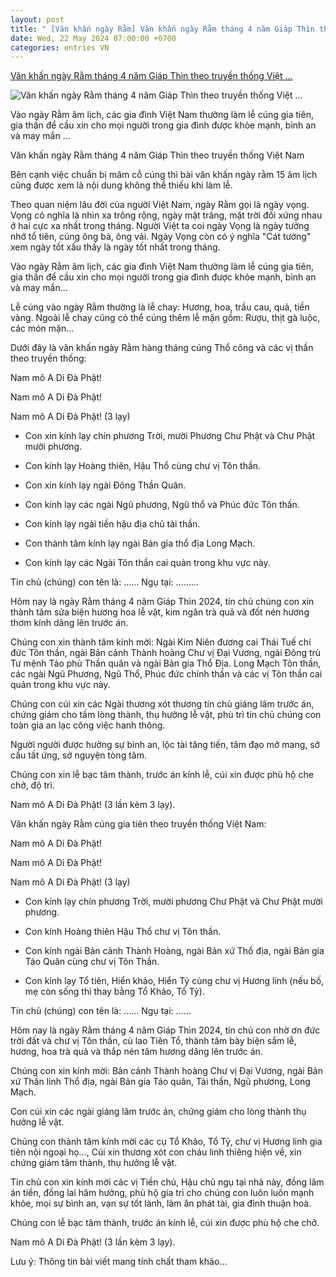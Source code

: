 ```yaml
---
layout: post
title: " [Văn khấn ngày Rằm] Văn khấn ngày Rằm tháng 4 năm Giáp Thìn theo truyền thống Việt ..."
date: Wed, 22 May 2024 07:00:00 +0700
categories: entries VN
---
```

[Văn khấn ngày Rằm tháng 4 năm Giáp Thìn theo truyền thống Việt ...](https://phapluatxahoi.kinhtedothi.vn/van-khan-ngay-ram-thang-4-nam-giap-thin-theo-truyen-thong-viet-nam-381590.html)

![Văn khấn ngày Rằm tháng 4 năm Giáp Thìn theo truyền thống Việt ...](https://phapluatxahoi.kinhtedothi.vn/stores/news_dataimages/2024/052024/21/21/croped/van-khan-ngay-ram-thang-4-nam-giap-thin-theo-truyen-thong-viet-nam.jpg?randTime=1716358960)

Vào ngày Rằm âm lịch, các gia đình Việt Nam thường làm lễ cúng gia tiên, gia thần để cầu xin cho mọi người trong gia đình được khỏe mạnh, bình an và may mắn ...

Văn khấn ngày Rằm tháng 4 năm Giáp Thìn theo truyền thống Việt Nam

Bên cạnh việc chuẩn bị mâm cỗ cúng thì bài văn khấn ngày rằm 15 âm lịch cũng được xem là nội dung không thể thiếu khi làm lễ.

Theo quan niệm lâu đời của người Việt Nam, ngày Rằm gọi là ngày vọng. Vọng có nghĩa là nhìn xa trông rộng, ngày mặt trăng, mặt trời đối xứng nhau ở hai cực xa nhất trong tháng. Người Việt ta coi ngày Vọng là ngày tưởng nhớ tổ tiên, cúng ông bà, ông vải. Ngày Vọng còn có ý nghĩa "Cát tường" xem ngày tốt xấu thấy là ngày tốt nhất trong tháng.

Vào ngày Rằm âm lịch, các gia đình Việt Nam thường làm lễ cúng gia tiên, gia thần để cầu xin cho mọi người trong gia đình được khỏe mạnh, bình an và may mắn...

Lễ cúng vào ngày Rằm thường là lễ chay: Hương, hoa, trầu cau, quả, tiền vàng. Ngoài lễ chay cũng có thể cúng thêm lễ mặn gồm: Rượu, thịt gà luộc, các món mặn...

Dưới đây là văn khấn ngày Rằm hàng tháng cúng Thổ công và các vị thần theo truyền thống:

Nam mô A Di Đà Phật!

Nam mô A Di Đà Phật!

Nam mô A Di Đà Phật! (3 lạy)

- Con xin kính lạy chín phương Trời, mười Phương Chư Phật và Chư Phật mười phương.

- Con kính lạy Hoàng thiên, Hậu Thổ cùng chư vị Tôn thần.

- Con xin kính lạy ngài Đông Thần Quân.

- Con kính lạy các ngài Ngũ phương, Ngũ thổ và Phúc đức Tôn thần.

- Con kính lạy ngài tiền hậu địa chủ tài thần.

- Con thành tâm kính lạy ngài Bản gia thổ địa Long Mạch.

- Con kính lạy các Ngài Tôn thần cai quản trong khu vực này.

Tín chủ (chúng) con tên là: …… Ngụ tại: ………

Hôm nay là ngày Rằm tháng 4 năm Giáp Thìn 2024, tín chủ chúng con xin thành tâm sửa biện hương hoa lễ vật, kim ngân trà quả và đốt nén hương thơm kính dâng lên trước án.

Chúng con xin thành tâm kính mời: Ngài Kim Niên đương cai Thái Tuế chí đức Tôn thần, ngài Bản cảnh Thành hoàng Chư vị Đại Vương, ngài Đông trù Tư mệnh Táo phủ Thần quân và ngài Bản gia Thổ Địa. Long Mạch Tôn thần, các ngài Ngũ Phương, Ngũ Thổ, Phúc đức chính thần và các vị Tôn thần cai quản trong khu vực này.

Chúng con cúi xin các Ngài thương xót thương tín chủ giáng lâm trước án, chứng giám cho tấm lòng thành, thụ hưởng lễ vật, phù trì tín chủ chúng con toàn gia an lạc công việc hanh thông.

Người người được hưởng sự bình an, lộc tài tăng tiến, tâm đạo mở mang, sở cầu tất ứng, sở nguyện tòng tâm.

Chúng con xin lễ bạc tâm thành, trước án kính lễ, cúi xin được phù hộ che chở, độ trì.

Nam mô A Di Đà Phật! (3 lần kèm 3 lạy).

Văn khấn ngày Rằm cúng gia tiên theo truyền thống Việt Nam:

Nam mô A Di Đà Phật!

Nam mô A Di Đà Phật!

Nam mô A Di Đà Phật! (3 lạy)

- Con kính lạy chín phương Trời, mười phương Chư Phật và Chư Phật mười phương.

- Con kính Hoàng thiên Hậu Thổ chư vị Tôn thần.

- Con kính ngài Bản cảnh Thành Hoàng, ngài Bản xứ Thổ địa, ngài Bản gia Táo Quân cùng chư vị Tôn Thần.

- Con kính lạy Tổ tiên, Hiển khảo, Hiển Tỷ cùng chư vị Hương linh (nếu bố, mẹ còn sống thì thay bằng Tổ Khảo, Tổ Tỷ).

Tín chủ (chúng) con tên là: …… Ngụ tại: ……

Hôm nay là ngày Rằm tháng 4 năm Giáp Thìn 2024, tín chủ con nhờ ơn đức trời đất và chư vị Tôn thần, cù lao Tiên Tổ, thành tâm bày biện sắm lễ, hương, hoa trà quả và thắp nén tâm hương dâng lên trước án.

Chúng con xin kính mời: Bản cảnh Thành hoàng Chư vị Đại Vương, ngài Bản xứ Thần linh Thổ địa, ngài Bản gia Táo quân, Tài thần, Ngũ phương, Long Mạch.

Con cúi xin các ngài giáng lâm trước án, chứng giám cho lòng thành thụ hưởng lễ vật.

Chúng con thành tâm kính mời các cụ Tổ Khảo, Tổ Tỷ, chư vị Hương linh gia tiên nội ngoại họ…, Cúi xin thương xót con cháu linh thiêng hiện về, xin chứng giám tâm thành, thụ hưởng lễ vật.

Tín chủ con xin kính mời các vị Tiền chủ, Hậu chủ ngụ tại nhà này, đồng lâm án tiền, đồng lai hâm hưởng, phù hộ gia trì cho chúng con luôn luôn mạnh khỏe, mọi sự bình an, vạn sự tốt lành, làm ăn phát tài, gia đình thuận hoà.

Chúng con lễ bạc tâm thành, trước án kính lễ, cúi xin được phù hộ che chở.

Nam mô A Di Đà Phật! (3 lần kèm 3 lạy).

Lưu ý: Thông tin bài viết mang tính chất tham khảo...

